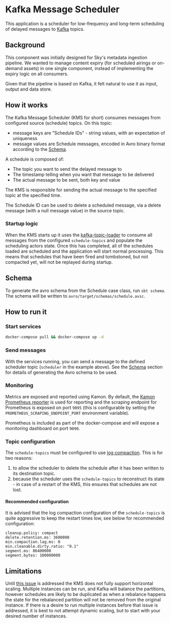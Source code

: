 # Kafka Message Scheduler

This application is a scheduler for low-frequency and long-term scheduling of delayed messages to [Kafka](https://kafka.apache.org/) topics.

## Background

This component was initially designed for Sky's metadata ingestion pipeline. We wanted to manage content expiry (for scheduled airings or on-demand assets) in one single component, instead of implementing the expiry logic on all consumers.

Given that the pipeline is based on Kafka, it felt natural to use it as input, output and data store.

## How it works

The Kafka Message Scheduler (KMS for short) consumes messages from configured source (schedule) topics. On this topic:

- message keys are "Schedule IDs" - string values, with an expectation of uniqueness
- message values are Schedule messages, encoded in Avro binary format according to the [Schema](#schema).

A schedule is composed of:

- The topic you want to send the delayed message to
- The timestamp telling when you want that message to be delivered
- The actual message to be sent, both key and value

The KMS is responsible for sending the actual message to the specified topic at the specified time.

The Schedule ID can be used to delete a scheduled message, via a delete message (with a null message value)
in the source topic.

### Startup logic

When the KMS starts up it uses the [kafka-topic-loader](https://github.com/sky-uk/kafka-topic-loader) to consume all messages from the configured `schedule-topics` and populate the scheduling actors state. Once this has completed, all of the schedules loaded are scheduled and the application will start normal processing. This means that schedules that have been fired and tombstoned, but not compacted yet, will not be replayed during startup.

## Schema

To generate the avro schema from the Schedule case class, run `sbt schema`. The schema will be written to
`avro/target/schemas/schedule.avsc`.

## How to run it

### Start services

```bash
docker-compose pull && docker-compose up -d
```

### Send messages

With the services running, you can send a message to the defined scheduler topic (`scheduler` in the example
above). See the [Schema](#schema) section for details of generating the Avro schema to be used.

### Monitoring

Metrics are exposed and reported using Kamon. By default, the [Kamon Prometheus reporter](https://kamon.io/docs/latest/reporters/prometheus/) is used for reporting and the scraping endpoint for Prometheus is exposed on port `9095` (this is configurable by setting the `PROMETHEUS_SCRAPING_ENDPOINT_PORT` environment variable).

Prometheus is included as part of the docker-compose and will expose a monitoring dashboard on port `9090`.

### Topic configuration

The `schedule-topics` must be configured to use [log compaction](https://kafka.apache.org/documentation/#compaction). This is for two reasons:

1.  to allow the scheduler to delete the schedule after it has been written to its destination topic.
2.  because the scheduler uses the `schedule-topics` to reconstruct its state - in case of a restart of the
    KMS, this ensures that schedules are not lost.

#### Recommended configuration

It is advised that the log compaction configuration of the `schedule-topics` is quite aggressive to keep the restart times low, see below for recommended configuration:

```
cleanup.policy: compact
delete.retention.ms: 3600000
min.compaction.lag.ms: 0
min.cleanable.dirty.ratio: "0.1"
segment.ms: 86400000
segment.bytes: 100000000
```

## Limitations

Until [this issue](/../../issues/69) is addressed the KMS does not fully support horizontal scaling. Multiple instances can be run, and Kafka will balance the partitions, however schedules are likely to be duplicated as when a rebalance happens the state for the rebalanced partition will not be removed from the original instance. If there is a desire to run multiple instances before that issue is addressed, it is best to not attempt dynamic scaling, but to start with your desired number of instances.
